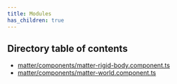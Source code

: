 ```yaml
---
title: Modules
has_children: true
---
```


<h2 class="text-delta">Directory table of contents</h2>

- [matter/components/matter-rigid-body.component.ts](/gg-web-engine/modules/matter/components/matter-rigid-body.component.ts)
- [matter/components/matter-world.component.ts](/gg-web-engine/modules/matter/components/matter-world.component.ts)
